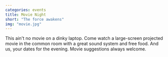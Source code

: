 ```yaml
---
categories: events
title: Movie Night
short: "The force awakens"
img: "movie.jpg"
---
```


This ain't no movie on a dinky laptop. Come watch a large-screen projected movie in the common room with a great sound system and free food. And us, your dates for the evening. Movie suggestions always welcome.
